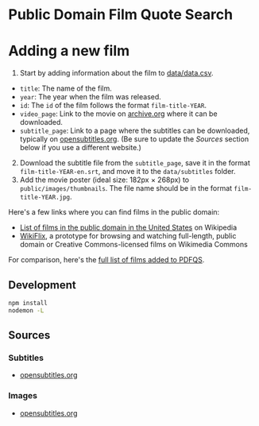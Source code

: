 # Public Domain Film Quote Search

# Adding a new film

1. Start by adding information about the film to [data/data.csv](https://github.com/stefanbohacek/public-domain-film-quote-search/blob/main/data/data.csv).

- `title`: The name of the film.
- `year`: The year when the film was released.
- `id`: The `id` of the film follows the format `film-title-YEAR`.
- `video_page`: Link to the movie on [archive.org](https://archive.org/) where it can be downloaded.
- `subtitle_page`: Link to a page where the subtitles can be downloaded, typically on [opensubtitles.org](https://www.opensubtitles.org). (Be sure to update the *Sources* section below if you use a different website.)

2. Download the subtitle file from the `subtitle_page`, save it in the format `film-title-YEAR-en.srt`, and move it to the `data/subtitles` folder.
3. Add the movie poster (ideal size: 182px × 268px) to `public/images/thumbnails`. The file name should be in the format `film-title-YEAR.jpg`.

Here's a few links where you can find films in the public domain:

- [List of films in the public domain in the United States](https://en.wikipedia.org/wiki/List_of_films_in_the_public_domain_in_the_United_States) on Wikipedia
- [WikiFlix](https://commons.wikimedia.org/wiki/User:Spinster/WikiFlix), a prototype for browsing and watching full-length, public domain or Creative Commons-licensed films on Wikimedia Commons

For comparison, here's the [full list of films added to PDFQS](https://public-domain-film-quote-search.stefanbohacek.dev/films).

## Development

```sh
npm install
nodemon -L
```

## Sources

### Subtitles

- [opensubtitles.org](https://opensubtitles.org)

### Images

- [opensubtitles.org](https://opensubtitles.org)

